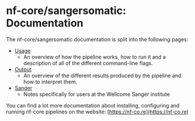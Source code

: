 # nf-core/sangersomatic: Documentation

The nf-core/sangersomatic documentation is split into the following pages:

- [Usage](usage.md)
  - An overview of how the pipeline works, how to run it and a description of all of the different command-line flags.
- [Output](output.md)
  - An overview of the different results produced by the pipeline and how to interpret them.
- [Sanger](sanger.md)
  - Notes specifically for users at the Wellcome Sanger institute

You can find a lot more documentation about installing, configuring and running nf-core pipelines on the website: [https://nf-co.re](https://nf-co.re)
